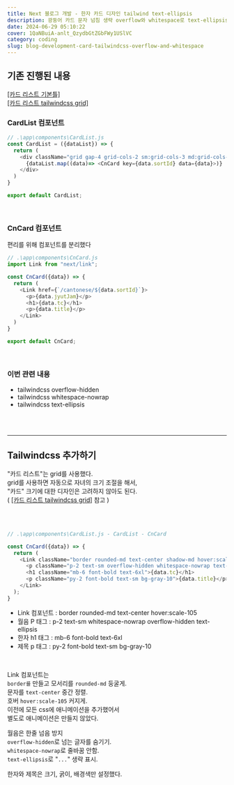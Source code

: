 ```yaml
---
title: Next 블로그 개발 - 한자 카드 디자인 tailwind text-ellipsis
description: 광둥어 카드 문자 넘침 생략 overflow와 whitespace로 text-ellipsis 적용하기
date: 2024-06-29 05:10:22
cover: 1QaNBuiA-anlt_QzydbGtZGbFWy1USlVC
category: coding
slug: blog-development-card-tailwindcss-overflow-and-whitespace
---
```


## 기존 진행된 내용

[[카드 리스트 기본틀]](/blog/blog-development-card-list-template)  
[[카드 리스트 tailwindcss grid]](/blog/blog-development-card-list-tailwindcss-grid)

### CardList 컴포넌트

```js
// .\app\components\CardList.js
const CardList = ({dataList}) => {
  return (
    <div className="grid gap-4 grid-cols-2 sm:grid-cols-3 md:grid-cols-4">
      {dataList.map((data)=> <CnCard key={data.sortId} data={data}>)}
    </div>
  )
}

export default CardList;

```

<br/>

### CnCard 컴포넌트

편리를 위해 컴포넌트를 분리했다

```js
// .\app\components\CnCard.js
import Link from "next/link";

const CnCard({data}) => {
  return (
    <Link href={`/cantonese/${data.sortId}`}>
      <p>{data.jyutJam}</p>
      <h1>{data.tc}</h1>
      <p>{data.title}</p>
    </Link>
  )
}

export default CnCard;
```

<br/>

### 이번 관련 내용

- tailwindcss overflow-hidden
- tailwindcss whitespace-nowrap
- tailwindcss text-ellipsis

<br/><br/><hr/>

## Tailwindcss 추가하기

"카드 리스트"는 grid를 사용했다.  
grid를 사용하면 자동으로 자녀의 크기 조절을 해서,  
"카드" 크기에 대한 디자인은 고려하지 않아도 된다.  
( [[카드 리스트 tailwindcss grid]](/blog/blog-development-card-list-tailwindcss-grid) 참고 )

<br/><br/>

```js
// .\app\components\CardList.js - CardList - CnCard

const CnCard({data}) => {
  return (
    <Link className="border rounded-md text-center shadow-md hover:scale-105" href={`/cantonese/${data.sortId}`}>
      <p className="p-2 text-sm overflow-hidden whitespace-nowrap text-ellipsis">{data.jyutJam}</p>
      <h1 className="mb-6 font-bold text-6xl">{data.tc}</h1>
      <p className="py-2 font-bold text-sm bg-gray-10">{data.title}</p>
    </Link>
  );
}
```

- Link 컴포넌트 : border rounded-md text-center hover:scale-105
- 월음 P 태그 : p-2 text-sm whitespace-nowrap overflow-hidden text-ellipsis
- 한자 h1 태그 : mb-6 font-bold text-6xl
- 제목 p 태그 : py-2 font-bold text-sm bg-gray-10

<br/>

Link 컴포넌트는  
`border를` 만들고 모서리를 `rounded-md` 둥굴게.  
문자를 `text-center` 중간 정렬.  
호버 `hover:scale-105` 커지게.  
이전에 모든 css에 애니메이션을 추가했어서  
별도로 애니메이션은 만들지 않았다.

월음은 한줄 넘음 방지  
`overflow-hidden`로 넘는 글자를 숨기기.  
`whitespace-nowrap`로 줄바꿈 안함.  
`text-ellipsis`로 "`...`" 생략 표시.

한자와 제목은 크기, 굵이, 배경색만 설정했다.
